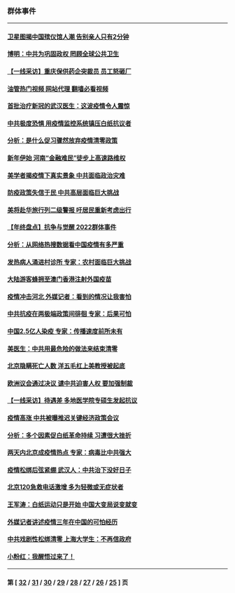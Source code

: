 ### 群体事件
---
#### [卫星图揭中国殡仪馆人潮 告别亲人只有2分钟](../../pages/ncid279/n13904053.md?01112045) 
#### [博明：中共为巩固政权 罔顾全球公共卫生](../../pages/ncid279/n13901752.md?01112045) 
#### [【一线采访】重庆保供药企突裁员 员工怒砸厂](../../pages/ncid279/n13901673.md?01112045) 
#### [油管热门视频 网站代理 翻墙必看视频](http://138.2.39.72:81/youtube.html?epic-marker?01112045)
#### [首批治疗新冠的武汉医生：这波疫情令人震惊](../../pages/ncid279/n13900313.md?01112045) 
#### [中共极度恐惧 用疫情监控系统镇压白纸抗议者](../../pages/ncid279/n13900225.md?01112045) 
#### [分析：是什么促习骤然放弃疫情清零政策](../../pages/ncid279/n13899652.md?01112045) 
#### [新年伊始 河南“金融难民”徒步上高速路维权](../../pages/ncid279/n13897842.md?01112045) 
#### [美学者揭疫情下真实景象 中共面临政治灾难](../../pages/ncid279/n13896569.md?01112045) 
#### [防疫政策失信于民 中共高层面临巨大挑战](../../pages/ncid279/n13894627.md?01112045) 
#### [美将赴华旅行列二级警报 吁居民重新考虑出行](../../pages/ncid279/n13894518.md?01112045) 
#### [【年终盘点】抗争与觉醒 2022群体事件](../../pages/ncid279/n13888314.md?01112045) 
#### [分析：从网络热搜数据看中国疫情有多严重](../../pages/ncid279/n13893186.md?01112045) 
#### [发热病人涌进村诊所 专家：农村面临巨大挑战](../../pages/ncid279/n13892271.md?01112045) 
#### [大陆游客蜂拥至澳门香港注射外国疫苗](../../pages/ncid279/n13892276.md?01112045) 
#### [疫情冲击河北 外媒记者：看到的情况让我害怕](../../pages/ncid279/n13891260.md?01112045) 
#### [中共抗疫在两极端政策间徘徊 专家：后果可怕](../../pages/ncid279/n13891235.md?01112045) 
#### [中国2.5亿人染疫 专家：传播速度前所未有](../../pages/ncid279/n13890708.md?01112045) 
#### [美医生：中共用最危险的做法来结束清零](../../pages/ncid279/n13889983.md?01112045) 
#### [北京隐瞒死亡人数 洋五毛杠上美教授被起底](../../pages/ncid279/n13886904.md?01112045) 
#### [欧洲议会通过决议 谴中共迫害人权 要加强制裁](../../pages/ncid279/n13885670.md?01112045) 
#### [【一线采访】待遇差 多地医学院专硕生发起抗议](../../pages/ncid279/n13883914.md?01112045) 
#### [疫情高涨 中共被曝推迟关键经济政策会议](../../pages/ncid279/n13884170.md?01112045) 
#### [分析：多个因素促白纸革命持续 习遭很大挫折](../../pages/ncid279/n13872455.md?01112045) 
#### [两天内北京成疫情热点 专家：病毒比中共强大](../../pages/ncid279/n13883440.md?01112045) 
#### [疫情松绑后弦紧绷 武汉人：中共治下没好日子](../../pages/ncid279/n13882348.md?01112045) 
#### [北京120急救电话激增 多为轻微或无症状者](../../pages/ncid279/n13882340.md?01112045) 
#### [王军涛：白纸运动只是开始 中国大变局说变就变](../../pages/ncid279/n13882183.md?01112045) 
#### [外媒记者讲述疫情三年在中国的可怕经历](../../pages/ncid279/n13881853.md?01112045) 
#### [中共戏剧性松绑清零 上海大学生：不再信政府](../../pages/ncid279/n13880836.md?01112045) 
#### [小粉红：我醒悟过来了！](../../pages/ncid279/n13881756.md?01112045) 

---
#### 第 [ [32](./32.md?01112045) / [31](./31.md?01112045) / [30](./30.md?01112045) / [29](./29.md?01112045) / [28](./28.md?01112045) / [27](./27.md?01112045) / [26](./26.md?01112045) / [25](./25.md?01112045) ] 页
